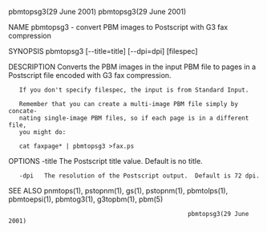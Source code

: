 pbmtopsg3(29 June 2001)                               pbmtopsg3(29 June 2001)

NAME
       pbmtopsg3 - convert PBM images to Postscript with G3 fax compression

SYNOPSIS
       pbmtopsg3 [--title=title] [--dpi=dpi] [filespec]

DESCRIPTION
       Converts the PBM images in the input PBM file to pages in a Postscript
       file encoded with G3 fax compression.

       If you don't specify filespec, the input is from Standard Input.

       Remember that you can create a multi-image PBM file simply by concate‐
       nating single-image PBM files, so if each page is in a different file,
       you might do:

       cat faxpage* | pbmtopsg3 >fax.ps

OPTIONS
       -title The Postscript title value.  Default is no title.

       -dpi   The resolution of the Postscript output.  Default is 72 dpi.

SEE ALSO
       pnmtops(1), pstopnm(1), gs(1), pstopnm(1), pbmtolps(1),  pbmtoepsi(1),
       pbmtog3(1), g3topbm(1), pbm(5)

                                                      pbmtopsg3(29 June 2001)

